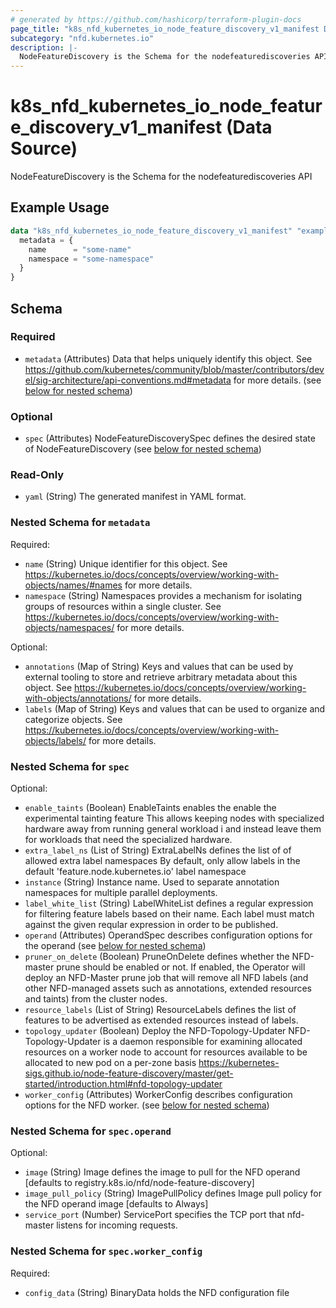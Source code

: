 ```yaml
---
# generated by https://github.com/hashicorp/terraform-plugin-docs
page_title: "k8s_nfd_kubernetes_io_node_feature_discovery_v1_manifest Data Source - terraform-provider-k8s"
subcategory: "nfd.kubernetes.io"
description: |-
  NodeFeatureDiscovery is the Schema for the nodefeaturediscoveries API
---
```


# k8s_nfd_kubernetes_io_node_feature_discovery_v1_manifest (Data Source)

NodeFeatureDiscovery is the Schema for the nodefeaturediscoveries API

## Example Usage

```terraform
data "k8s_nfd_kubernetes_io_node_feature_discovery_v1_manifest" "example" {
  metadata = {
    name      = "some-name"
    namespace = "some-namespace"
  }
}
```

<!-- schema generated by tfplugindocs -->
## Schema

### Required

- `metadata` (Attributes) Data that helps uniquely identify this object. See https://github.com/kubernetes/community/blob/master/contributors/devel/sig-architecture/api-conventions.md#metadata for more details. (see [below for nested schema](#nestedatt--metadata))

### Optional

- `spec` (Attributes) NodeFeatureDiscoverySpec defines the desired state of NodeFeatureDiscovery (see [below for nested schema](#nestedatt--spec))

### Read-Only

- `yaml` (String) The generated manifest in YAML format.

<a id="nestedatt--metadata"></a>
### Nested Schema for `metadata`

Required:

- `name` (String) Unique identifier for this object. See https://kubernetes.io/docs/concepts/overview/working-with-objects/names/#names for more details.
- `namespace` (String) Namespaces provides a mechanism for isolating groups of resources within a single cluster. See https://kubernetes.io/docs/concepts/overview/working-with-objects/namespaces/ for more details.

Optional:

- `annotations` (Map of String) Keys and values that can be used by external tooling to store and retrieve arbitrary metadata about this object. See https://kubernetes.io/docs/concepts/overview/working-with-objects/annotations/ for more details.
- `labels` (Map of String) Keys and values that can be used to organize and categorize objects. See https://kubernetes.io/docs/concepts/overview/working-with-objects/labels/ for more details.


<a id="nestedatt--spec"></a>
### Nested Schema for `spec`

Optional:

- `enable_taints` (Boolean) EnableTaints enables the enable the experimental tainting feature This allows keeping nodes with specialized hardware away from running general workload i and instead leave them for workloads that need the specialized hardware.
- `extra_label_ns` (List of String) ExtraLabelNs defines the list of of allowed extra label namespaces By default, only allow labels in the default 'feature.node.kubernetes.io' label namespace
- `instance` (String) Instance name. Used to separate annotation namespaces for multiple parallel deployments.
- `label_white_list` (String) LabelWhiteList defines a regular expression for filtering feature labels based on their name. Each label must match against the given reqular expression in order to be published.
- `operand` (Attributes) OperandSpec describes configuration options for the operand (see [below for nested schema](#nestedatt--spec--operand))
- `pruner_on_delete` (Boolean) PruneOnDelete defines whether the NFD-master prune should be enabled or not. If enabled, the Operator will deploy an NFD-Master prune job that will remove all NFD labels (and other NFD-managed assets such as annotations, extended resources and taints) from the cluster nodes.
- `resource_labels` (List of String) ResourceLabels defines the list of features to be advertised as extended resources instead of labels.
- `topology_updater` (Boolean) Deploy the NFD-Topology-Updater NFD-Topology-Updater is a daemon responsible for examining allocated resources on a worker node to account for resources available to be allocated to new pod on a per-zone basis https://kubernetes-sigs.github.io/node-feature-discovery/master/get-started/introduction.html#nfd-topology-updater
- `worker_config` (Attributes) WorkerConfig describes configuration options for the NFD worker. (see [below for nested schema](#nestedatt--spec--worker_config))

<a id="nestedatt--spec--operand"></a>
### Nested Schema for `spec.operand`

Optional:

- `image` (String) Image defines the image to pull for the NFD operand [defaults to registry.k8s.io/nfd/node-feature-discovery]
- `image_pull_policy` (String) ImagePullPolicy defines Image pull policy for the NFD operand image [defaults to Always]
- `service_port` (Number) ServicePort specifies the TCP port that nfd-master listens for incoming requests.


<a id="nestedatt--spec--worker_config"></a>
### Nested Schema for `spec.worker_config`

Required:

- `config_data` (String) BinaryData holds the NFD configuration file
